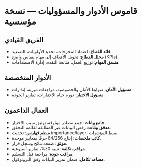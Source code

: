 # قاموس الأدوار والمسؤوليات — نسخة مؤسسية

## الفريق القيادي
- **قائد القطاع**: اعتماد المخرجات، تحديد الأولويات، التصعيد.
- **محلل القطاع**: تحويل الأهداف إلى مهام بقياس واضح (KPIs).
- **منسق المهام**: توزيع العمل، متابعة التقدم، إدارة الاصطدامات.

## الأدوار المتخصصة
- **مسؤول الأمان**: ضوابط الأمان والخصوصية، مراجعات دورية، إنذارات.
- **مسؤول الاختبار**: دورة حياة الاختبارات، تقارير الجودة.

## العمال الداعمون
- **جامع بيانات**: جمع مصادر موثوقة، توثيق سبب الاختيار.
- **مدقق بيانات**: رفض البيانات غير المطابقة لقائمة التحقق.
- **منظم فهارس**: تحديث importance/layer، ضبط المؤشرات.
- **كاتب ملخصات**: إنتاج 64/256 حرفًا بمعايير موحدة.
- **موثق**: صفحة نتائج وسجل قرار.
- **مراقب تكلفة**: تنبيه 80%، تقارير أسبوعية.
- **مراقب جودة**: مراجعة قبل التسليم.
- **مساعد تكامل**: ضمان تمرير البيانات وفق البروتوكول.
